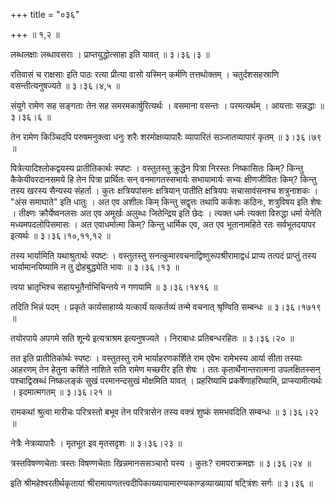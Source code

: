 +++
title = "०३६"

+++
 ॥  १,२  ॥   

  

लब्धलक्षाः लब्धावसराः । प्राप्तयुद्धोत्साहा इति यावत्  ॥  ३।३६।३ ॥   

  

रतिवासं च राक्षसाः इति पाठः रत्या प्रीत्या वासो यस्मिन् कर्मणि तत्तथोक्तम् । चतुर्दशसहस्राणि वसन्तीत्यनुषज्यते  ॥  ३।३६।४,५ ॥   

  

संयुगे रामेण सह सङ्गताः तेन सह समरमकार्षुरित्यर्थः । वसमाना वसन्तः । परमत्यर्थम् । आयत्ताः सन्नद्धाः  ॥  ३।३६।६ ॥   

  

तेन रामेण किञ्चिदपि परुषमनुक्त्वा धनुः शरैः शरमोक्षव्यापारैः व्यापारितं सञ्जातव्यापारं कृतम्  ॥  ३।३६।७९ ॥   

  

पित्रेत्यादिश्लोकद्वयस्य प्रातीतिकार्थः स्पष्टः । वस्तुतस्तु क्रुद्धेन पित्रा निरस्तः निष्कासितः किम्? किन्तु कैकेयीवरदानसमये हि तेन पित्रा प्रार्थितः सन् वनमागतस्सभार्यः सभायामार्यः सभ्यः क्षीणजीवितः किम्? किन्तु तस्य खरस्य सैन्यस्य संहर्ता । कुतः क्षत्रियपांसनः क्षत्रियान् पातीति क्षत्रियपः सचासावंसनश्च शत्रुनाशकः । "अंस समाघाते" इति धातुः । अत एव अशीलः किम् किन्तु सद्वृत्तः तथापि कर्कशः कठिनः, शत्रुविषय इति शेषः । तीक्ष्णः क्रौर्येष्वनलसः अत एव अमूर्खः अलुब्धः जितेन्द्रिय इति छेदः । त्यक्त धर्मः त्यक्ता विरुद्धा धर्मा येनेति मध्यमपदलोपिसमासः । अत एवाधर्मात्मा किम्? किन्तु धार्मिक एव, अत एव भूतानामहिते रतः सर्वभूतदयापर इत्यर्थः  ॥  ३।३६।१०,११,१२ ॥   

  

तस्य भार्यामिति यथाश्रुतार्थः स्पष्टः । वस्तुतस्तु सनत्कुमारवचनाद्विष्णुरूपश्रीरामाद्वधं प्राप्य तत्पदं प्राप्तुं तस्य भार्यामानयिष्यामि न तु द्रोहबुद्ध्येति भावः  ॥  ३।३६।१३ ॥   

  

त्वया भ्रातृभिश्च सहायभूतैर्नाभिचिन्तये न गणयामि  ॥  ३।३६।१४१६ ॥   

  

तदिति भिन्नं पदम् । प्रकृते कार्यसाहाय्ये यत्कार्यं यत्कर्तव्यं तन्मे वचनात् श्रृण्विति सम्बन्धः  ॥  ३।३६।१७१९ ॥   

  

तयोरपाये अपगमे सति शून्ये इत्यत्राश्रम इत्यनुषज्यते । निराबाधः प्रतिबन्धरहितः  ॥  ३।३६।२० ॥   

  

तत इति प्रातीतिकोर्थः स्पष्टः । वस्तुतस्तु रामे भार्याहरणकर्शिते राम एवेभः रामेभस्य आर्या सीता तस्याः आहरणम् तेन हेतुना कर्शिते नाशिते सति रामेण मच्छरीर इति शेषः । ततः कृतार्थेनान्तरात्मना उपलक्षितस्सन् पश्चाद्विस्रब्धं निष्कलङ्कं सुखं परमानन्दसुखं मोक्षमिति यावत् । प्रहरिष्यामि प्रकर्षेणाहरिष्यामि, प्राप्स्यामीत्यर्थः । इदमात्मगतम्  ॥  ३।३६।२१ ॥   

  

रामकथां श्रुत्वा मारीचः परित्रस्तो बभूव तेन परित्रासेन तस्य वक्त्रं शुष्कं समभवदिति सम्बन्धः  ॥  ३।३६।२२ ॥   

  

नेत्रैः नेत्रव्यापारैः । मृतभूत इव मृतसदृशः  ॥  ३।३६।२३ ॥   

  

त्रस्तविषण्णचेताः त्रस्तः विषण्णचेताः खिन्नमानससञ्चारो यस्य । कुतः? रामपराक्रमज्ञः  ॥  ३।३६।२४ ॥   

  

इति श्रीमहेश्वरतीर्थकृतायां श्रीरामायणतत्त्वदीपिकाख्यायामारण्यकाण्डव्याख्यायां षट्त्रिंशः सर्गः  ॥  ३।३६ ॥   

  

